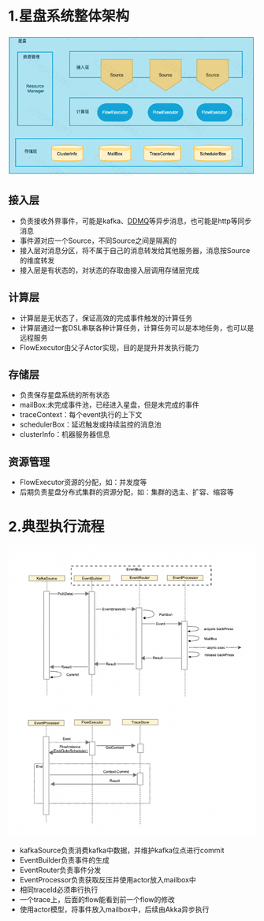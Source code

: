 # 1.星盘系统整体架构

![整体架构](.././assets/images/arch1.png)

## 接入层
+ 负责接收外界事件，可能是kafka、[DDMQ](https://github.com/didi/DDMQ)等异步消息，也可能是http等同步消息
+ 事件源对应一个Source，不同Source之间是隔离的
+ 接入层对消息分区，将不属于自己的消息转发给其他服务器，消息按Source的维度转发
+ 接入层是有状态的，对状态的存取由接入层调用存储层完成

## 计算层
+ 计算层是无状态了，保证高效的完成事件触发的计算任务
+ 计算层通过一套DSL串联各种计算任务，计算任务可以是本地任务，也可以是远程服务
+ FlowExecutor由父子Actor实现，目的是提升并发执行能力

## 存储层
+ 负责保存星盘系统的所有状态
+ mailBox:未完成事件池，已经进入星盘，但是未完成的事件
+ traceContext：每个event执行的上下文
+ schedulerBox：延迟触发或持续监控的消息池
+ clusterInfo：机器服务器信息

## 资源管理
+ FlowExecutor资源的分配，如：并发度等
+ 后期负责星盘分布式集群的资源分配，如：集群的选主、扩容、缩容等


# 2.典型执行流程
![执行流程](.././assets/images/executor1.png)
+ kafkaSource负责消费kafka中数据，并维护kafka位点进行commit
+ EventBuilder负责事件的生成
+ EventRouter负责事件分发
+ EventProcessor负责获取反压并使用actor放入mailbox中
+ 相同traceId必须串行执行
+ 一个trace上，后面的flow能看到前一个flow的修改
+ 使用actor模型，将事件放入mailbox中，后续由Akka异步执行
